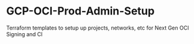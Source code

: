 # GCP-OCI-Prod-Admin-Setup
Terraform templates to setup up projects, networks, etc for Next Gen OCI Signing and CI
